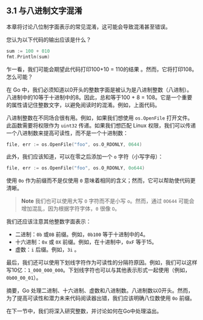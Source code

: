 ## 3.1 与八进制文字混淆

本章将讨论八位制字面表示的常见混淆，这可能会导致混淆甚至错误。

您认为以下代码的输出应该是什么？

```go
sum := 100 + 010
fmt.Println(sum)
```

乍一看，我们可能会期望此代码打印100+10 = 110的结果 。然而，它将打印108。怎么可能？

在 Go 中，我们必须知道以0开头的整数字面是被认为是八进制整数（八进制）。八进制中的10等于十进制中的8。因此，总和等于100 + 8 = 108。它是一个重要的属性请记住整数文字，以避免阅读时的混淆。例如，上面代码。

八进制整数在不同场合很有用。例如，如果我们想使用 `os.OpenFile` 打开文件。此函数需要将权限作为 `uint32` 传递。如果我们想匹配 Linux 权限，我们可以传递一个八进制数来提高可读性，而不是一个十进制数：

```go
file, err := os.OpenFile("foo", os.O_RDONLY, 0644)
```

此外，我们应该知道，可以在零之后添加一个 `o` 字符（小写字母）：

```go
file, err := os.OpenFile("foo", os.O_RDONLY, 0o644)
```

使用 `0o` 作为前缀而不是仅使用 `0` 意味着相同的含义；然而，它可以帮助使代码更清晰。

> **Note** 我们也可以使用大写 `O` 字符而不是小写 `o`。然而，通过 `0O644` 可能会增加混乱，因为根据字符字体，`0` 很像 `O`。

我们还应该注意其他整数字面表示：

* 二进制：`0b` 或`0B` 前缀。例如，`0b100` 等于十进制中的4。
* 十六进制：`0x` 或 `0X` 前缀。例如，在十进制中，`0xF` 等于15。
* 虚数：`i` 后缀。例如，`3i` 。

最后，我们还可以使用下划线字符作为可读性的分隔符原因。例如，我们可以这样写10亿：`1_000_000_000`。下划线字符也可以与其他表示形式一起使用（例如，`0b00_00_01`）。

摘要，Go 处理二进制、十六进制、虚数和八进制数。八进制数以0开头。然而，为了提高可读性和潜力未来代码阅读器出错，我们应该明确八位数使用 `0o` 前缀。

在下一节中，我们将深入研究整数，并讨论如何在Go中处理溢出。